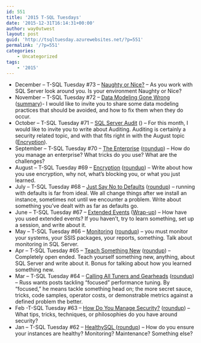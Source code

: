 ```yaml
---
id: 551
title: '2015 T-SQL Tuesdays'
date: '2015-12-31T16:14:31+00:00'
author: way0utwest
layout: post
guid: 'http://tsqltuesday.azurewebsites.net/?p=551'
permalink: '/?p=551'
categories:
    - Uncategorized
tags:
    - '2015'
---
```


- December – T-SQL Tuesday #73 – [Naughty or Nice?](http://www.sqlballs.com/2015/12/t-sql-tuesday-73-invitation-naughty-or.html) – As you work with SQL Server look around you. Is your environment Naughty or Nice?
- November – T-SQL Tuesday #72 – [Data Modeling Gone Wrong](http://mickeystuewe.com/2015/11/03/t-sql-tuesday-72-invitation-data-modeling-gone-wrong/) ([summary](http://mickeystuewe.com/2015/11/16/t-sql-tuesday-72-summarydata-modeling-gone-wrong/))- I would like to invite you to share some data modeling practices that should be avoided, and how to fix them when they do occur.
- October – T-SQL Tuesday #71 – [SQL Server Audit](http://sqlity.net/en/2890/tsql2sday-71-sql-server-audit/) () – For this month, I would like to invite you to write about Auditing. Auditing is certainly a security related topic, and with that fits right in with the August topic ([Encryption](http://sqlbama.com/archive/2015/08/t-sql-tuesday-69-encryption/)).
- September – T-SQL Tuesday #70 – [The Enterprise](http://www.midnightdba.com/Jen/2015/09/time-for-t-sql-tuesday-70/) ([roundup](http://www.midnightdba.com/Jen/2015/09/the-tsql2sday-70-roundup/)) – How do you manage an enterprise? What tricks do you use? What are the challenges?
- August – T-SQL Tuesday #69 – [Encryption](http://sqlbama.com/archive/2015/08/t-sql-tuesday-69-encryption/) ([roundup](http://sqlbama.com/archive/2015/08/t-sql-tuesday-69-round-up/)) – Write about how you use encryption, why not, what’s blocking you, or what you just learned.
- July – T-SQL Tuesday #68 – [Just Say No to Defaults](https://sqlbek.wordpress.com/2015/07/06/invitation-to-t-sql-tuesday-68-just-say-no-to-defaults/) ([roundup](https://sqlbek.wordpress.com/2015/07/22/t-sql-tuesday-68-round-up/)) – running with defaults is far from ideal. We all change things after we install an instance, sometimes not until we encounter a problem. Write about something you’ve dealt with as far as defaults go.
- June – T-SQL Tuesday #67 – [Extended Events](http://blogs.lessthandot.com/index.php/uncategorized/youre-invited-to-t-sql-tuesday-67-extended-events/) ([Wrap-up](http://blogs.lessthandot.com/index.php/uncategorized/t-sql-tuesday-67-extended-events-target-blog/)) – How have you used extended events? If you haven’t, try to learn something, set up a session, and write about it.
- May – T-SQL Tuesday #66 – [Monitoring](http://www.cathrinewilhelmsen.net/2015/05/05/invitation-to-t-sql-tuesday-66-monitoring/) ([roundup](http://www.cathrinewilhelmsen.net/2015/05/19/roundup-of-t-sql-tuesday-66-monitoring/)) – you must monitor your systems, your SSIS packages, your reports, something. Talk about monitoring in SQL Server.
- Apr – T-SQL Tuesday #65 – [Teach Something New](https://sqlmd.wordpress.com/2015/04/07/t-sql-tuesday-065-teach-something-new/) ([roundup](https://sqlmd.wordpress.com/2015/04/14/this-space-unintentionally-left-blank/)) – Completely open ended. Teach yourself something new, anything, about SQL Server and write about it. Bonus for talking about how you learned something new.
- Mar – T-SQL Tuesday #64 – [Calling All Tuners and Gearheads](https://sqljudo.wordpress.com/2015/03/02/tsql-tue-64-calling-all-tuners-and-gear-heads/) ([roundup](https://sqljudo.wordpress.com/2015/03/19/tsql-tue-64-roundup/)) – Russ wants posts tackling “focused” performance tuning. By “focused,” he means tackle something head on; the more secret sauce, tricks, code samples, operator costs, or demonstrable metrics against a defined problem the better.
- Feb -T-SQL Tuesday #63 – [How Do You Manage Security?](http://sqlstudies.com/2015/02/03/tsql-tuesday-63-how-do-you-manage-security/) ([roundup](http://sqlstudies.com/2015/02/12/tsql-tuesday-63-how-do-you-manage-security-rollup/)) – What tips, tricks, techniques, or philosophies do you have around security?
- Jan – T-SQL Tuesday #62 – [HealthySQL ](http://www.sqlservercentral.com/blogs/pearlknows/2015/01/06/t-sql-tuesday-62-invitation-to-healthysql/)([roundup](http://www.sqlservercentral.com/blogs/pearlknows/2015/01/29/t-sql-tuesday-62-wrap-up/)) – How do you ensure your instances are healthy? Monitoring? Maintenance? Something else?
